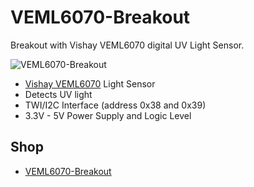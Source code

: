 # VEML6070-Breakout
Breakout with Vishay VEML6070 digital UV Light Sensor.

![VEML6070-Breakout](https://github.com/watterott/VEML6070-Breakout/raw/master/hardware/VEML6070-Breakout_v11.jpg)

* [Vishay VEML6070](http://www.vishay.com/docs/84277/veml6070.pdf) Light Sensor
* Detects UV light
* TWI/I2C Interface (address 0x38 and 0x39)
* 3.3V - 5V Power Supply and Logic Level


## Shop
* [VEML6070-Breakout](http://www.watterott.com/en/VEML6070-Breakout-UV-light-Sensor)
